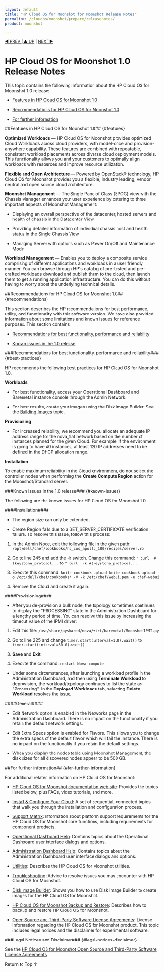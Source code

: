 ```yaml
---
layout: default
title: "HP Cloud OS for Moonshot for Moonshot Release Notes"
permalink: /cloudos/moonshot/prepare/releasenotes/
product: moonshot

---
```



<script>

function PageRefresh {
onLoad="window.refresh"
}

PageRefresh();

</script>


<p style="font-size: small;"> <a href="/cloudos/moonshot/">&#9664; PREV | <a href="/cloudos/moonshot/">&#9650; UP</a> | <a href="/cloudos/moonshot/prepare/supportmatrix/">NEXT &#9654;</a> </p>

# HP Cloud OS for Moonshot 1.0 Release Notes

This topic contains the following information about the HP Cloud OS for Moonshot 1.0 release:

* [Features in HP Cloud OS for Moonshot 1.0](#features)

* [Recommendations for HP Cloud OS for Moonshot 1.0](#recommendations)

* [For further information](#for-further-information)

##Features in HP Cloud OS for Moonshot 1.0## {#features}

**Optimized Workloads** &mdash; HP Cloud OS for Moonshot provides optimized Cloud Workloads across cloud providers, with model-once and provision-anywhere capability. These features are combined with repeatable, consistent workload placements across diverse cloud deployment models. This functionality allows you and your customers to optimally align workloads with resources and improve resource utilization.

**Flexible and Open Architecture** &mdash; Powered by OpenStack&#174; technology, HP Cloud OS for Moonshot provides you a flexible, industry leading, vendor neutral and open source cloud architecture.

**Moonshot Management** &mdash; The Single Pane of Glass (SPOG) view with the Chassis Manager enhances your user experience by catering to three important aspects of Moonshot Management:
	
* Displaying an overall perspective of the datacenter, hosted servers and health of chassis in the Datacenter View

* Providing detailed information of individual chassis host and health status in the Single Chassis View

* Managing Server with options such as Power On/Off and Maintenance Mode

**Workload Management** &mdash; Enables you to deploy a composite service comprising of different applications and workloads in a user friendly manner. You can browse through HP's catalog of pre-tested and pre-crafted workloads download and publish them to the cloud, then launch them to get a running application infrastructure. You can do this without having to worry about the underlying technical details.


##Recommendations for HP Cloud OS for Moonshot 1.0## {#recommendations}

This section describes the HP recommendations for best performance, utility, and functionality with this software version. 
We have also provided information about some limitations and known issues for reference purposes. This section contains:

* [Recommendations for best functionality, performance and reliability](#best-practices)
 
* [Known issues in the 1.0 release](#known-issues) 

###Recommendations for best functionality, performance and reliability### {#best-practices} 

HP recommends the following best practices for HP Cloud OS for Moonshot 1.0.

**Workloads**
	
 * For best functionality, access your Operational Dashboard and Baremetal instance console through the Admin Network.
 
 * For best results, create your images using the Disk Image Builder.  See the [Building Images](/cloudos/moonshot/manage/image-builder/) topic. 

**Provisioning**

* For increased reliability, we recommend you allocate an adequate IP address range for the nova_flat network based on the number of instances planned for the given Cloud. For example, if the environment is going to have 40 instances, at least 120 IP addresses need to be defined in the DHCP allocation range. 

**Installation**

To enable maximum reliability in the Cloud environment, do not select the controller nodes when performing the <b>Create Compute Region</b> action for the Moonshot/Standard server. 



###Known issues in the 1.0 release### {#known-issues}

The following are the known issues for HP Cloud OS for Moonshot 1.0.

####Installation####

* The region size can only be extended.

* Create Region fails due to a GET_SERVER_CERTIFICATE verification failure. To resolve this issue, follow this process:

 1. In the Admin Node, edit the following file in the given path:
      `/opt/dell/chef/cookbooks/hp_cos_apollo_100/recipes/server.rb`
	 
 2. Go to line 245 and add the -k switch.  Change this command:
  `" curl  #(keystone_protocol...` to `" curl  -k #(keystone_protocol...`
    
 3. Execute this command:
 `knife cookbook upload knife cookbook upload -o /opt/dell/chef/cookbooks/ -V -k /etc/chef/webui.pem -u chef-webui`
	
 4. Remove the Cloud and create it again.

####Provisioning####

* After you de-provision a bulk node, the topology sometimes continues to display the "PROCESSING" state in the Administration Dashboard for a lengthy period of time. You can resolve this issue by increasing the timeout value of the IPMI driver: 
   
 1. Edit this file:
 `/usr/share/pyshared/nova/virt/baremetal/MoonshotIPMI.py`

 2. Go to line 225 and change `timer.start(interval=1.0).wait()` to `timer.start(interval=30.0).wait()`
	
 3. <b>Save</b> and <b>Exit</b>
	
 4. Execute the command:
 `restart Nova-compute`

* Under some circumstances, after launching a workload profile in the Administration Dashboard, and then using <b>Terminate Workload</b> to deprovision, the workload/topology continues to list the state as "Processing".  In the <b>Deployed Workloads</b> tab, selecting <b>Delete Workload</b> resolves the issue.

####General####

* Edit Network option is enabled in the Networks page in the Administration Dashboard. There is no impact on the functionality if you retain the default network settings. 

* Edit Extra Specs option is enabled for Flavors. This allows you to change the extra specs of the default flavor which will fail the instance. There is no impact on the functionality if you retain the default settings.

* When you display the nodes table using Moonshot Management, the disk sizes for all discovered nodes appear to be 500 GB.

##For further information## {#for-further-information}

For additional related information on HP Cloud OS for Moonshot:

* [HP Cloud OS for Moonshot documentation web site](/cloudos/moonshot/): Provides the topics listed below, plus FAQs, video tutorials, and more.

* [Install & Configure Your Cloud](/cloudos/moonshot/install): A set of sequential, connected topics that walk you through the installation and configuration process.

* [Support Matrix](/cloudos/moonshot/prepare/supportmatrix/): Information about platform support requirements for the HP Cloud OS for Moonshot core functions, including requirements for component products.

* [Operational Dashboard Help](/cloudos/moonshot/manage/operational-dashboard/): Contains topics about the Operational Dashboard user interface dialogs and options.

* [Administration Dashboard Help](/cloudos/moonshot/manage/administration-dashboard/): Contains topics about the Administration Dashboard user interface dialogs and options.

* [Utilities](/cloudos/moonshot/manage/utilities/): Describes the HP Cloud OS for Moonshot utilities.

* [Troubleshooting](/cloudos/moonshot/manage/troubleshooting/): Advice to resolve issues you may encounter with HP Cloud OS for Moonshot.

* [Disk Image Builder](/cloudos/moonshot/manage/image-builder/): Shows you how to use Disk Image Builder to create images for the HP Cloud OS for Moonshot.

* [HP Cloud OS for Moonshot Backup and Restore](/cloudos/moonshot/manage/backup-process/): Describes how to backup and restore HP Cloud OS for Moonshot.

* [Open Source and Third-Party Software License Agreements](/cloudos/moonshot/os-3rd-party-license-agreements/): License information regarding the HP Cloud OS for Moonshot product. This topic includes legal notices and the disclaimer for experimental software.


###Legal Notices and Disclaimer### {#legal-notices-disclaimer}

See the [HP Cloud OS for Moonshot Open Source and Third-Party Software License Agreements](/cloudos/moonshot/os-3rd-party-license-agreements/).

<a href="#top" style="padding:14px 0px 14px 0px; text-decoration: none;"> Return to Top &#8593; </a>

